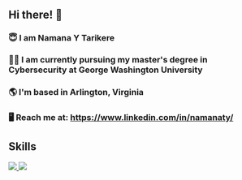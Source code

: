 ## Hi there! 👋
### 😇 I am Namana Y Tarikere
### 👩‍🎓 I am currently pursuing my master's degree in Cybersecurity at George Washington University
### 🌎 I'm based in Arlington, Virginia
### 🖥 Reach me at: https://www.linkedin.com/in/namanaty/


## Skills
<p align="left">
  <a href="https://skillicons.dev">
    <img src="https://skillicons.dev/icons?i=git,github,docker,go,firebase,eclipse,dotnet,c,vscode,visualstudio,ts,tensorflow,stackoverflow,redux,react"/>
  </a>
  <a>
   <img src="https://skillicons.dev/icons?i=spring,redux,react,azure,raspberrypi,r,py,postman,php,opencv,nodejs,mysql,mongodb,matlab,js,java,html,css,angular,bash"/>
  </a>
</p>


<!--
**namanaty/Namanaty** is a ✨ _special_ ✨ repository because its `README.md` (this file) appears on your GitHub profile.

Here are some ideas to get you started:
- 🔭 I’m currently working on ...
- 🌱 I’m currently learning ...
- 👯 I’m looking to collaborate on ...
- 🤔 I’m looking for help with ...
- 💬 Ask me about ...
- 📫 How to reach me: ...
- 😄 Pronouns: ...
- ⚡ Fun fact: ...
-->
